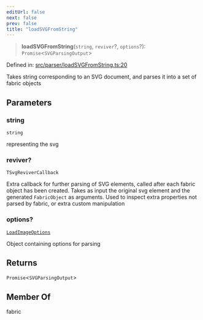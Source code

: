 ```yaml
---
editUrl: false
next: false
prev: false
title: "loadSVGFromString"
---
```


> **loadSVGFromString**(`string`, `reviver`?, `options`?): `Promise`\<`SVGParsingOutput`\>

Defined in: [src/parser/loadSVGFromString.ts:20](https://github.com/fabricjs/fabric.js/blob/8748628df7e9de00ba77413bfc3ad9e9fe9d4f30/src/parser/loadSVGFromString.ts#L20)

Takes string corresponding to an SVG document, and parses it into a set of fabric objects

## Parameters

### string

`string`

representing the svg

### reviver?

`TSvgReviverCallback`

Extra callback for further parsing of SVG elements, called after each fabric object has been created.
Takes as input the original svg element and the generated `FabricObject` as arguments. Used to inspect extra properties not parsed by fabric,
or extra custom manipulation

### options?

[`LoadImageOptions`](/api/namespaces/util/type-aliases/loadimageoptions/)

Object containing options for parsing

## Returns

`Promise`\<`SVGParsingOutput`\>

## Member Of

fabric
